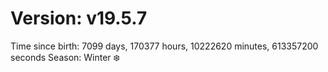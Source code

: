 # Version: v19.5.7
Time since birth: 7099 days, 170377 hours, 10222620 minutes, 613357200 seconds
Season: Winter ❄️
